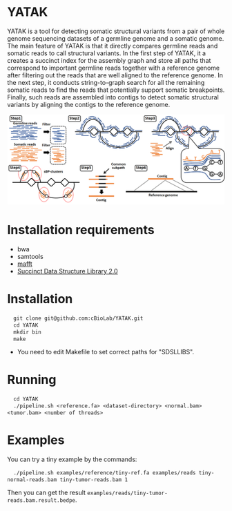 # YATAK
YATAK is a tool for detecting somatic structural variants from a pair of whole genome sequencing datasets of a germline genome and a somatic genome. The main feature of YATAK is that it directly compares germline reads and somatic reads to call structural variants.
In the first step of YATAK, it a creates a succinct index for the assembly graph and store all paths that correspond to important germline reads together with a reference genome after filtering out the reads that are well aligned to the reference genome. In the next step, it conducts string-to-graph search for all the remaining somatic reads to find the reads that potentially support somatic breakpoints. Finally, such reads are assembled into contigs to detect somatic structural variants by aligning the contigs to the reference genome.

<img src="https://github.com/cBioLab/YATAK/blob/master/figure2.png"
width=800/>

# Installation requirements
* bwa
* samtools
* [mafft](https://mafft.cbrc.jp/alignment/software)
* [Succinct Data Structure Library 2.0](https://github.com/simongog/sdsl-lite)

# Installation

      git clone git@github.com:cBioLab/YATAK.git
      cd YATAK
      mkdir bin
      make

* You need to edit Makefile to set correct paths for "SDSLLIBS".

# Running
      cd YATAK
      ./pipeline.sh <reference.fa> <dataset-directory> <normal.bam> <tumor.bam> <number of threads>
      
# Examples

You can try a tiny example by the commands:

      ./pipeline.sh examples/reference/tiny-ref.fa examples/reads tiny-normal-reads.bam tiny-tumor-reads.bam 1
      

Then you can get the result `examples/reads/tiny-tumor-reads.bam.result.bedpe`.

